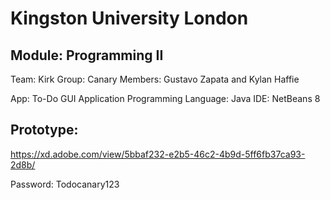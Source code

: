 # Kingston University London
## Module: Programming II

Team: Kirk
Group: Canary
Members: Gustavo Zapata and Kylan Haffie

App: To-Do GUI Application
Programming Language: Java
IDE: NetBeans 8


## Prototype:
https://xd.adobe.com/view/5bbaf232-e2b5-46c2-4b9d-5ff6fb37ca93-2d8b/

Password: Todocanary123
